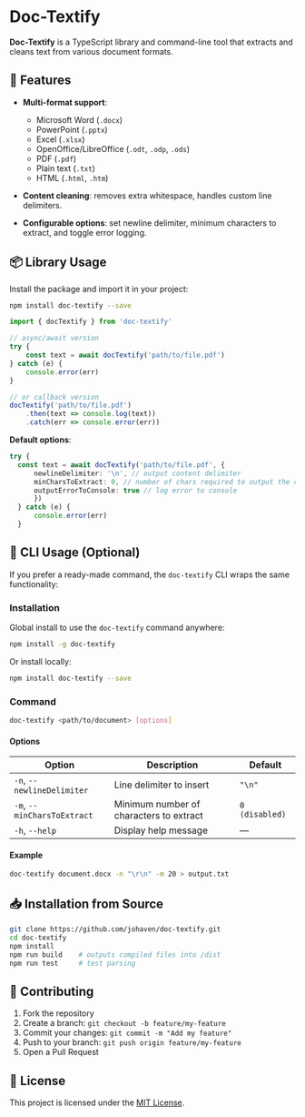 # Doc-Textify

**Doc-Textify** is a TypeScript library and command-line tool that extracts and cleans text from various document formats. 


## 🚀 Features

* **Multi-format support**:

    * Microsoft Word (`.docx`)
    * PowerPoint (`.pptx`)
    * Excel (`.xlsx`)
    * OpenOffice/LibreOffice (`.odt`, `.odp`, `.ods`)
    * PDF (`.pdf`)
    * Plain text (`.txt`)
    * HTML (`.html`, `.htm`)
* **Content cleaning**: removes extra whitespace, handles custom line delimiters.
* **Configurable options**: set newline delimiter, minimum characters to extract, and toggle error logging.

## 📦 Library Usage

Install the package and import it in your project:

```bash
npm install doc-textify --save
```

```ts
import { docTextify } from 'doc-textify'

// async/await version
try {
    const text = await docTextify('path/to/file.pdf')
} catch (e) {
    console.error(err)
}

// or callback version
docTextify('path/to/file.pdf')
    .then(text => console.log(text))
    .catch(err => console.error(err))
```

**Default options**:
  ```ts
  try {
    const text = await docTextify('path/to/file.pdf', {
        newlineDelimiter: '\n', // output content delimiter
        minCharsToExtract: 0, // number of chars required to output the content, default disabled (0)
        outputErrorToConsole: true // log error to console
        })
    } catch (e) {
        console.error(err)
    }
  ```

## 🚀 CLI Usage (Optional)

If you prefer a ready-made command, the `doc-textify` CLI wraps the same functionality:

### Installation

Global install to use the `doc-textify` command anywhere:

```bash
npm install -g doc-textify
```

Or install locally:

```bash
npm install doc-textify --save
```

### Command

```bash
doc-textify <path/to/document> [options]
```

#### Options

| Option                                               | Description                             | Default                   |
| ---------------------------------------------------- | --------------------------------------- |---------------------------|
| <code>-n</code>, <code>--newlineDelimiter</code>     | Line delimiter to insert                | <code>"\n"</code>         |
| <code>-m</code>, <code>--minCharsToExtract</code>    | Minimum number of characters to extract | <code>0 (disabled)</code> |
| <code>-h</code>, <code>--help</code>                 | Display help message                    | —                         |

#### Example

```bash
doc-textify document.docx -n "\r\n" -m 20 > output.txt
```

## 📥 Installation from Source

```bash
git clone https://github.com/johaven/doc-textify.git
cd doc-textify
npm install
npm run build    # outputs compiled files into /dist
npm run test     # test parsing
```

## 🤝 Contributing

1. Fork the repository
2. Create a branch: `git checkout -b feature/my-feature`
3. Commit your changes: `git commit -m "Add my feature"`
4. Push to your branch: `git push origin feature/my-feature`
5. Open a Pull Request

## 📄 License

This project is licensed under the [MIT License](./LICENSE).